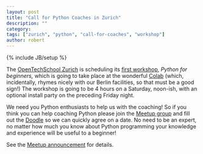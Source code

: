 ```yaml
---
layout: post
title: "Call for Python Coaches in Zurich"
description: ""
category: 
tags: ["zurich", "python", "call-for-coaches", "workshop"]
author: robert
---
```

{% include JB/setup %}

The [OpenTechSchool Zurich](http://opentechschool.org/zurich) is scheduling its [first workshop](http://www.meetup.com/opentechschool-zurich/events/116008182/), *Python for beginners,* which is going to take place at the wonderful [Colab](http://colab-zurich.ch) (which, incidentally, rhymes nicely with our Berlin facilities, so that must be a good sign!)  The workshop is going to be 4 hours on a Saturday, noon-ish, with an optional install party on the preceding Friday night.

We need you Python enthusiasts to help us with the coaching!  So if you think you can help coaching Python please join the [Meetup group](http://www.meetup.com/opentechschool-zurich/) and fill out the [Doodle](http://doodle.com/hid8nn9p73tydyv4) so we can quickly agree on a date.  No need to be an expert, no matter how much you know about Python programming your knowledge and experience will be useful to a beginner!

See the [Meetup announcement](http://www.meetup.com/opentechschool-zurich/messages/boards/thread/34200822) for details.

